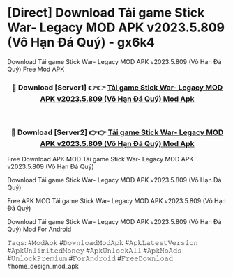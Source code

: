 # [Direct] Download Tải game Stick War- Legacy MOD APK v2023.5.809 (Vô Hạn Đá Quý) - gx6k4
Download Tải game Stick War- Legacy MOD APK v2023.5.809 (Vô Hạn Đá Quý) Free Mod APK

<div align="center">
<h3>🔴 Download [Server1] 👉👉 <a href="https://apk-comot.site?title=Tải_game_Stick_War-_Legacy_MOD_APK_v2023.5.809_(Vô_Hạn_Đá_Quý)">Tải game Stick War- Legacy MOD APK v2023.5.809 (Vô Hạn Đá Quý) Mod Apk</a></h3><br>

<h3>🔴 Download [Server2] 👉👉 <a href="https://apk-comot.site?title=Tải_game_Stick_War-_Legacy_MOD_APK_v2023.5.809_(Vô_Hạn_Đá_Quý)">Tải game Stick War- Legacy MOD APK v2023.5.809 (Vô Hạn Đá Quý) Mod Apk</a></h3>
</div>


Free Download APK MOD Tải game Stick War- Legacy MOD APK v2023.5.809 (Vô Hạn Đá Quý)

Download Tải game Stick War- Legacy MOD APK v2023.5.809 (Vô Hạn Đá Quý) 

Free APK MOD Tải game Stick War- Legacy MOD APK v2023.5.809 (Vô Hạn Đá Quý) 

Download Tải game Stick War- Legacy MOD APK v2023.5.809 (Vô Hạn Đá Quý) Mod For Android

𝚃𝚊𝚐𝚜: #𝙼𝚘𝚍𝙰𝚙𝚔 #𝙳𝚘𝚠𝚗𝚕𝚘𝚊𝚍𝙼𝚘𝚍𝙰𝚙𝚔 #𝙰𝚙𝚔𝙻𝚊𝚝𝚎𝚜𝚝𝚅𝚎𝚛𝚜𝚒𝚘𝚗 #𝙰𝚙𝚔𝚄𝚗𝚕𝚒𝚖𝚒𝚝𝚎𝚍𝙼𝚘𝚗𝚎𝚢 #𝙰𝚙𝚔𝚄𝚗𝚕𝚘𝚌𝚔𝙰𝚕𝚕 #𝙰𝚙𝚔𝙽𝚘𝙰𝚍𝚜 #𝚄𝚗𝚕𝚘𝚌𝚔𝙿𝚛𝚎𝚖𝚒𝚞𝚖 #𝙵𝚘𝚛𝙰𝚗𝚍𝚛𝚘𝚒𝚍 #𝙵𝚛𝚎𝚎𝙳𝚘𝚠𝚗𝚕𝚘𝚊𝚍 #home_design_mod_apk